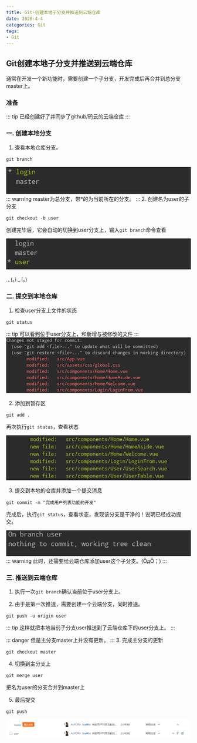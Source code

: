 ```yaml
---
title: Git-创建本地子分支并推送到云端仓库
date: 2020-4-4
categories: Git
tags:
- Git
---
```

## Git创建本地子分支并推送到云端仓库

通常在开发一个新功能时，需要创建一个子分支，开发完成后再合并到总分支master上。

### 准备
::: tip
已经创建好了并同步了github/码云的云端仓库
:::

### 一. 创建本地分支

1.  查看本地仓库分支。

```
git branch
```

![avatar](./img/1.png)
::: warning
master为总分支，带*的为当前所在的分支。
:::
2. 创建名为user的子分支

```
git checkout -b user
```

创建完毕后，它会自动的切换到user分支上，输入`git branch`命令查看

![avatar](./img/2.png)

...(｡ì _ í｡)

### 二. 提交到本地仓库

1. 检查user分支上文件的状态

```
git status
```
::: tip
可以看到位于user分支上，和新增与被修改的文件
:::
![avatar](./img/3.png)

2. 添加到暂存区

```
git add .
```

再次执行`git status`，查看状态

![avatar](./img/4.png)

3. 提交到本地的仓库并添加一个提交消息

```
git commit -m "完成用户列表功能的开发"
```

完成后，执行`git status`，查看状态，发现该分支是干净的！说明已经成功提交。

![avatar](./img/5.png)
::: warning
此时，还需要给云端仓库添加user这个子分支。(ŎдŎ；)
:::
### 三. 推送到云端仓库

1. 执行一次`git branch`确认当前位于user分支上。

2. 由于是第一次推送，需要创建一个云端分支，同时推送。

```
git push -u origin user
```
::: tip
这样就把本地当前子分支user推送到了云端仓库下的user分支上。
:::

::: danger
但是主分支master上并没有更新。
:::
3. 完成主分支的更新

```
git checkout master
```

4. 切换到主分支上

```
git merge user
```

把名为user的分支合并到master上

5. 最后提交

```
git push
```



![avatar](./img/6.png)



